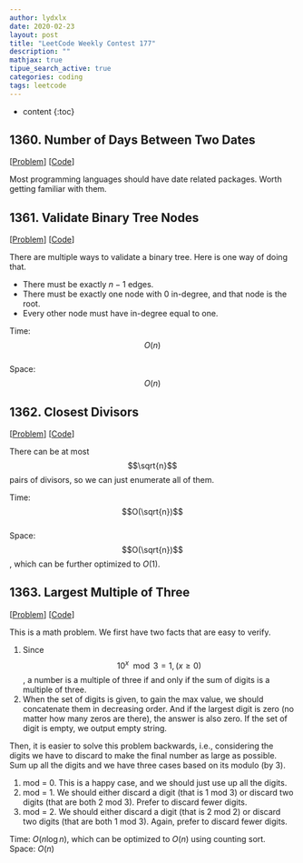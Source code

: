 ```yaml
---
author: lydxlx
date: 2020-02-23
layout: post
title: "LeetCode Weekly Contest 177"
description: ""
mathjax: true
tipue_search_active: true
categories: coding
tags: leetcode
---
```


* content
{:toc}

## 1360. Number of Days Between Two Dates
[[Problem](https://leetcode.com/problems/number-of-days-between-two-dates/)]
[[Code](https://github.com/lydxlx1/LeetCode/blob/master/src/number-of-days-between-two-dates.py)]

Most programming languages should have date related packages. Worth getting familiar with them.

## 1361. Validate Binary Tree Nodes
[[Problem](https://leetcode.com/problems/validate-binary-tree-nodes/)]
[[Code](https://github.com/lydxlx1/LeetCode/blob/master/src/validate-binary-tree-nodes.py)]

There are multiple ways to validate a binary tree. Here is one way of doing that.
- There must be exactly $n - 1$ edges.
- There must be exactly one node with 0 in-degree, and that node is the root.
- Every other node must have in-degree equal to one.  

Time: $$O(n)$$  
Space: $$O(n)$$

## 1362. Closest Divisors
[[Problem](https://leetcode.com/problems/closest-divisors/)]
[[Code](https://github.com/lydxlx1/LeetCode/blob/master/src/closest-divisors.py)]

There can be at most $$\sqrt{n}$$ pairs of divisors, so we can just enumerate all of them.

Time: $$O(\sqrt{n})$$  
Space: $$O(\sqrt{n})$$, which can be further optimized to $O(1)$.

## 1363. Largest Multiple of Three
[[Problem](https://leetcode.com/problems/largest-multiple-of-three/)]
[[Code](https://github.com/lydxlx1/LeetCode/blob/master/src/largest-multiple-of-three.py)]

This is a math problem. We first have two facts that are easy to verify.
1. Since $$10^x \mod 3 = 1, (x \ge 0)$$, a number is a multiple of three if and only if the sum of digits is a multiple of three.
2. When the set of digits is given, to gain the max value, we should concatenate them in decreasing order.
   And if the largest digit is zero (no matter how many zeros are there), the answer is also zero.
   If the set of digit is empty, we output empty string.
   
Then, it is easier to solve this problem backwards, i.e.,
considering the digits we have to discard to make the final number as large as possible.
Sum up all the digits and we have three cases based on its modulo (by 3).
1. mod = 0. This is a happy case, and we should just use up all the digits.
2. mod = 1. We should either discard a digit (that is 1 mod 3) or discard two digits (that are both 2 mod 3).
   Prefer to discard fewer digits.
3. mod = 2. We should either discard a digit (that is 2 mod 2) or discard two digits (that are both 1 mod 3).
    Again, prefer to discard fewer digits.  

Time: $O(n \log n)$, which can be optimized to $O(n)$ using counting sort.  
Space: $O(n)$
